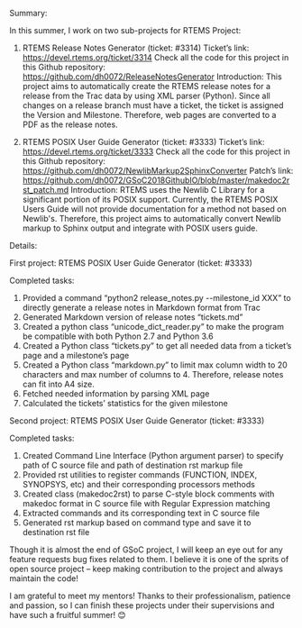 Summary:

In this summer, I work on two sub-projects for RTEMS Project:
1. RTEMS Release Notes Generator (ticket: #3314)
Ticket’s link: https://devel.rtems.org/ticket/3314
Check all the code for this project in this Github repository:
https://github.com/dh0072/ReleaseNotesGenerator
Introduction: This project aims to automatically create the RTEMS release notes for a release from the Trac data by using XML parser (Python). Since all changes on a release branch must have a ticket, the ticket is assigned the Version and Milestone. Therefore, web pages are converted to a PDF as the release notes.


2. RTEMS POSIX User Guide Generator (ticket: #3333)
Ticket’s link: https://devel.rtems.org/ticket/3333
Check all the code for this project in this Github repository:
https://github.com/dh0072/NewlibMarkup2SphinxConverter
Patch’s link: https://github.com/dh0072/GSoC2018GithubIO/blob/master/makedoc2rst_patch.md
Introduction: RTEMS uses the Newlib C Library for a significant portion of its POSIX support. Currently, the RTEMS POSIX Users Guide will not provide documentation for a method not based on Newlib's. Therefore, this project aims to automatically convert Newlib markup to Sphinx output and integrate with POSIX users guide. 


Details:

First project: RTEMS POSIX User Guide Generator (ticket: #3333)

Completed tasks:

1. Provided a command “python2 release_notes.py --milestone_id XXX” to directly generate a release notes in Markdown format from Trac
2. Generated Markdown version of release notes “tickets.md”
3. Created a python class “unicode_dict_reader.py” to make the program be compatible with both Python 2.7 and Python 3.6 
4. Created a Python class “tickets.py” to get all needed data from a ticket’s page and a milestone’s page
5. Created a Python class “markdown.py” to limit max column width to 20 characters and max number of columns to 4. Therefore, release notes can fit into A4 size.
6. Fetched needed information by parsing XML page
7. Calculated the tickets’ statistics for the given milestone


Second project: RTEMS POSIX User Guide Generator (ticket: #3333)

Completed tasks:

1. Created Command Line Interface (Python argument parser) to specify path of C source file and path of destination rst markup file
2. Provided rst utilities to register commands (FUNCTION, INDEX, SYNOPSYS, etc) and their corresponding processors methods
3. Created class (makedoc2rst) to parse C-style block comments with makedoc format in C source file with Regular Expression matching
4. Extracted commands and its corresponding text in C source file
5. Generated rst markup based on command type and save it to destination rst file


Though it is almost the end of GSoC project, I will keep an eye out for any feature requests bug fixes related to them. I believe it is one of the sprits of open source project – keep making contribution to the project and always maintain the code!


I am grateful to meet my mentors! Thanks to their professionalism, patience and passion, so I can finish these projects under their supervisions and have such a fruitful summer! 😊
